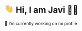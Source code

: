 # <img src="https://raw.githubusercontent.com/ABSphreak/ABSphreak/master/gifs/Hi.gif" width="30px"> Hi, I am Javi 👨‍💻 

🔭 I’m currently working on mi profile

<!--
**javinoto/javinoto** is a ✨ _special_ ✨ repository because its `README.md` (this file) appears on your GitHub profile.

Here are some ideas to get you started:

- 🔭 I’m currently working on ...
- 🌱 I’m currently learning ...
- 👯 I’m looking to collaborate on ...
- 🤔 I’m looking for help with ...
- 💬 Ask me about ...
- 📫 How to reach me: ...
- 😄 Pronouns: ...
- ⚡ Fun fact: ...
-->
